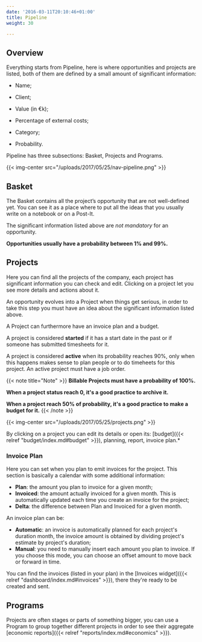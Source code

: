 ```yaml
---
date: '2016-03-11T20:10:46+01:00'
title: Pipeline
weight: 30

---
```

## Overview

Everything starts from Pipeline, here is where opportunities and projects are listed, both of them are defined by a small amount of significant information:

* Name;

* Client;

* Value (in €k);

* Percentage of external costs;

* Category;

* Probability.

Pipeline has three subsections: Basket, Projects and Programs.

{{< img-center src="/uploads/2017/05/25/nav-pipeline.png" >}}


## Basket

<div><p>The Basket contains all the project’s opportunity that are not well-defined yet. You can see it as a place where to put all the ideas that you usually write on a notebook or on a Post-It.</p><p>The significant information listed above are <i>not mandatory</i> for an opportunity.</p><p><b>Opportunities usually have a probability between 1% and 99%.</b></p></div>

## Projects

Here you can find all the projects of the company, each project has significant information you can check and edit. Clicking on a project let you see more details and actions about it.

An opportunity evolves into a Project when things get serious, in order to take this step you must have an idea about the significant information listed above.

A Project can furthermore have an invoice plan and a budget.

A project is considered **started** if it has a start date in the past or if someone has submitted timesheets for it.

A project is considered **active** when its probability reaches 90%, only when this happens makes sense to plan people or to do timeheets for this project. An active project must have a job order.  

{{< note title="Note" >}} 
**Billable Projects must have a probability of 100%.** 

**When a project status reach 0, it's a good practice to archive it.** 

**When a project reach 50% of probability, it's a good practice to make a budget for it.** 
{{< /note >}} 

{{< img-center src="/uploads/2017/05/25/projects.png" >}}

By clicking on a project you can edit its details or open its: [budget]({{< relref "budget/index.md#budget" >}}), planning, report, invoice plan.*

### Invoice Plan

Here you can set when you plan to emit invoices for the project. This section is basically a calendar with some additional information:

- **Plan**: the amount you plan to invoice for a given month;
- **Invoiced**: the amount actually invoiced for a given month. This is automatically updated each time you create an invoice for the project;
- **Delta**: the difference between Plan and Invoiced for a given month.

An invoice plan can be:

- **Automatic**: an invoice is automatically planned for each project's duration month, the invoice amount is obtained by dividing project's estimate by project's duration;
- **Manual**: you need to manually insert each amount you plan to invoice. If you choose this mode, you can choose an offset amount to move back or forward in time.

You can find the invoices (listed in your plan) in the [Invoices widget]({{< relref "dashboard/index.md#invoices" >}}), there they're ready to be created and sent.

## Programs

Projects are often stages or parts of something bigger, you can use a Program to group together different projects in order to see their aggregate [economic reports]({{< relref "reports/index.md#economics" >}}).